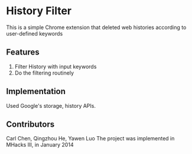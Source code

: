 # History Filter

This is a simple Chrome extension that deleted web histories according to user-defined keywords

## Features
1. Filter History with input keywords
2. Do the filtering routinely

## Implementation
Used Google's storage, history APIs.

## Contributors
Carl Chen, Qingzhou He, Yawen Luo
The project was implemented in MHacks III, in January 2014
